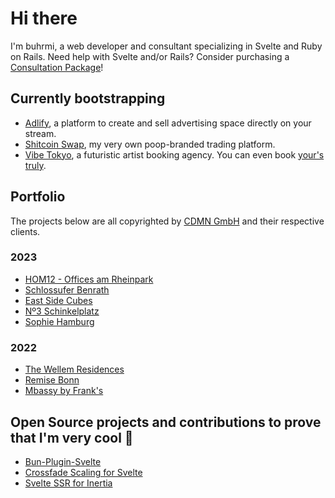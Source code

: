 # Hi there

I'm buhrmi, a web developer and consultant specializing in Svelte and Ruby on Rails. Need help with Svelte and/or Rails? Consider purchasing a <a href="https://buhrmester.dev">Consultation Package</a>!

## Currently bootstrapping
- [Adlify](https://www.adlify.me), a platform to create and sell advertising space directly on your stream.
- [Shitcoin Swap](https://www.shitcoinswap.com), my very own poop-branded trading platform.
- [Vibe Tokyo](https://vibe.tokyo), a futuristic artist booking agency. You can even book [your's truly](https://app.vibe.tokyo/profiles/2).

## Portfolio

The projects below are all copyrighted by [CDMN GmbH](https://cdmn.de) and their respective clients.

### 2023

- [HOM12 - Offices am Rheinpark](https://www.hom12.de)
- [Schlossufer Benrath](https://www.schlossufer-benrath.de)
- [East Side Cubes](https://www.east-side-cubes.de)
- [Nº3 Schinkelplatz](https://no3-schinkelplatz.cdmn.de/en)
- [Sophie Hamburg](https://sophie.hamburg)

### 2022

- [The Wellem Residences](https://www.thewellemresidences.com)
- [Remise Bonn](https://www.remise-bonn.de)
- [Mbassy by Frank's](https://www.mbassybyfranks.com)

## Open Source projects and contributions to prove that I'm very cool 🫠

- [Bun-Plugin-Svelte](https://github.com/buhrmi/bun-plugin-svelte)
- [Crossfade Scaling for Svelte](https://github.com/sveltejs/svelte/pull/3175)
- [Svelte SSR for Inertia](https://github.com/inertiajs/inertia/pull/1349)


